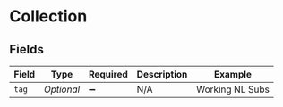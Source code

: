 # Collection


## Fields

| Field              | Type               | Required           | Description        | Example            |
| ------------------ | ------------------ | ------------------ | ------------------ | ------------------ |
| `tag`              | *Optional<String>* | :heavy_minus_sign: | N/A                | Working NL Subs    |